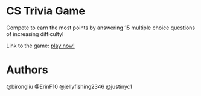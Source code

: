 # CS Trivia Game
Compete to earn the most points by answering 15 multiple choice questions of increasing difficulty!

Link to the game: [play now!](https://erinf10.github.io/CS-Trivia-Game/)



# Authors
@birongliu
@ErinF10
@jellyfishing2346
@justinyc1
